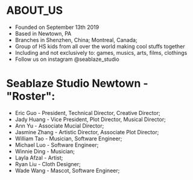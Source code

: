 # ABOUT_US
- Founded on September 13th 2019
- Based in Newtown, PA
- Branches in Shenzhen, China; Montreal, Canada; 
- Group of HS kids from all over the world making cool stuffs together
- Including and not exclusively to: games, musics, arts, films, clothings
- Follow us on instagram @seablaze_studio

# Seablaze Studio Newtown - "Roster":
- Eric Guo - President, Technical Director, Creative Director;
- Jady Huang - Vice President, Plot Director, Musical Director;
- Ann Yu - Associate Mucial Director;
- Jasmine Zhang - Artistic Director, Associate Plot Director;
- William Tao - Musician, Software Engineer;
- Michael Luo - Software Engineer;
- Winnie Ding - Musician;
- Layla Afzal - Artist;
- Ryan Liu - Cloth Designer;
- Wade Wang - Mascot, Software Engineer;
